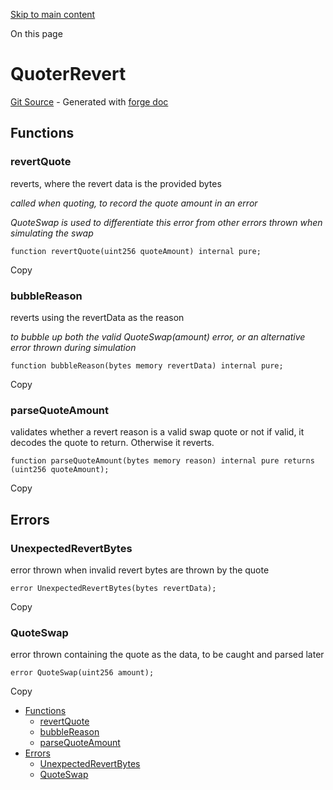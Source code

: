 [Skip to main content](https://docs.uniswap.org/contracts/v4/reference/periphery/libraries/QuoterRevert#)

On this page

# QuoterRevert

[Git Source](https://github.com/uniswap/v4-periphery/blob/3f295d8435e4f776ea2daeb96ce1bc6d63f33fc7/src/libraries/QuoterRevert.sol) \- Generated with [forge doc](https://book.getfoundry.sh/reference/forge/forge-doc)

## Functions [​](https://docs.uniswap.org/contracts/v4/reference/periphery/libraries/QuoterRevert\#functions "Direct link to heading")

### revertQuote [​](https://docs.uniswap.org/contracts/v4/reference/periphery/libraries/QuoterRevert\#revertquote "Direct link to heading")

reverts, where the revert data is the provided bytes

_called when quoting, to record the quote amount in an error_

_QuoteSwap is used to differentiate this error from other errors thrown when simulating the swap_

```codeBlockLines_mRuA
function revertQuote(uint256 quoteAmount) internal pure;

```

Copy

### bubbleReason [​](https://docs.uniswap.org/contracts/v4/reference/periphery/libraries/QuoterRevert\#bubblereason "Direct link to heading")

reverts using the revertData as the reason

_to bubble up both the valid QuoteSwap(amount) error, or an alternative error thrown during simulation_

```codeBlockLines_mRuA
function bubbleReason(bytes memory revertData) internal pure;

```

Copy

### parseQuoteAmount [​](https://docs.uniswap.org/contracts/v4/reference/periphery/libraries/QuoterRevert\#parsequoteamount "Direct link to heading")

validates whether a revert reason is a valid swap quote or not
if valid, it decodes the quote to return. Otherwise it reverts.

```codeBlockLines_mRuA
function parseQuoteAmount(bytes memory reason) internal pure returns (uint256 quoteAmount);

```

Copy

## Errors [​](https://docs.uniswap.org/contracts/v4/reference/periphery/libraries/QuoterRevert\#errors "Direct link to heading")

### UnexpectedRevertBytes [​](https://docs.uniswap.org/contracts/v4/reference/periphery/libraries/QuoterRevert\#unexpectedrevertbytes "Direct link to heading")

error thrown when invalid revert bytes are thrown by the quote

```codeBlockLines_mRuA
error UnexpectedRevertBytes(bytes revertData);

```

Copy

### QuoteSwap [​](https://docs.uniswap.org/contracts/v4/reference/periphery/libraries/QuoterRevert\#quoteswap "Direct link to heading")

error thrown containing the quote as the data, to be caught and parsed later

```codeBlockLines_mRuA
error QuoteSwap(uint256 amount);

```

Copy

- [Functions](https://docs.uniswap.org/contracts/v4/reference/periphery/libraries/QuoterRevert#functions)
  - [revertQuote](https://docs.uniswap.org/contracts/v4/reference/periphery/libraries/QuoterRevert#revertquote)
  - [bubbleReason](https://docs.uniswap.org/contracts/v4/reference/periphery/libraries/QuoterRevert#bubblereason)
  - [parseQuoteAmount](https://docs.uniswap.org/contracts/v4/reference/periphery/libraries/QuoterRevert#parsequoteamount)
- [Errors](https://docs.uniswap.org/contracts/v4/reference/periphery/libraries/QuoterRevert#errors)
  - [UnexpectedRevertBytes](https://docs.uniswap.org/contracts/v4/reference/periphery/libraries/QuoterRevert#unexpectedrevertbytes)
  - [QuoteSwap](https://docs.uniswap.org/contracts/v4/reference/periphery/libraries/QuoterRevert#quoteswap)